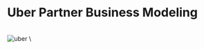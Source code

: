 # Uber Partner Business Modeling
\
![uber](https://github.com/manujsinghwal/uber-partner-business-modeling/assets/40256851/c3a37a53-5866-4837-baef-81999bcd1664)
\
